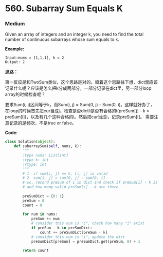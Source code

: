 # 560. Subarray Sum Equals K
### Medium

Given an array of integers and an integer k, you need to find the total number of continuous subarrays whose sum equals to k.

**Example:**

```
Input:nums = [1,1,1], k = 2
Output: 2
```

**思路：**

第一反应是和TwoSum类似，这个思路是对的。顺着这个思路往下想，dict里应该记录什么呢？应该是怎么把k分成两部分，一部分记录在dict里，另一部分loop array的时候检查呢？

要求Sum(i, j)区间等于k，而Sum(i, j) = Sum(0, j) - Sum(0, i)。这样就好办了，在loop的时候首先把cur当成j，检查是否dictli是否有合格的i(preSum[j] - k = preSum[i])，以及有几个这种合格的i。然后把cur当成i，记录preSum[i]。 需要注意记录的是频次，不是true or false。

**Code:**
```python
class Solution(object):
    def subarraySum(self, nums, k):
        """
        :type nums: List[int]
        :type k: int
        :rtype: int
        """
        # 1. if sum[i, j] == k, [i, j] is valid
        # 2. sum[i, j] = sum[0, j] - sum[0, i]
        # so, record preSum of i in dict and check if preSum[i] - k is already recorded,
        # and how many valid preSum[i] - k are there
        
        preSumDict = {0: 1}
        preSum = 0
        count = 0
        
        for num in nums:
            preSum += num
            # consider this num is "j", check how many "i" exist
            if preSum - k in preSumDict:
                count += preSumDict[preSum - k]
            # consider this num is "i", update the dict
            preSumDict[preSum] = preSumDict.get(preSum, 0) + 1
            
        return count
```
